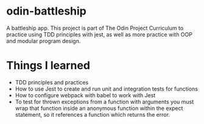 # odin-battleship
A battleship app. This project is part of The Odin Project Curriculum to practice using TDD principles with jest, as well as more practice with OOP and modular program design. 


# Things I learned
- TDD principles and practices
- How to use Jest to create and run unit and integration tests for functions
- How to configure webpack with babel to work with Jest
- To test for thrown exceptions from a function with arguments you must wrap that function inside an anonymous function within the expect statement, so it references a function which returns the error. 